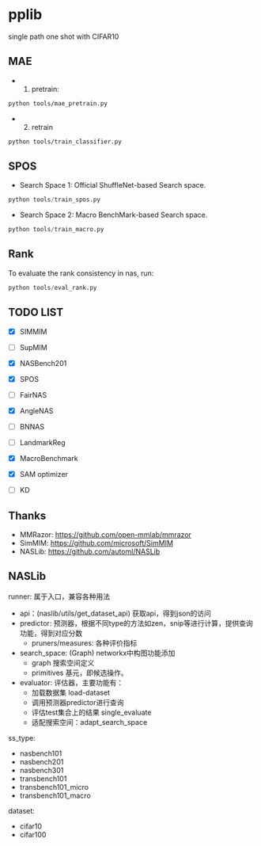 # pplib

single path one shot with CIFAR10


## MAE

- 1. pretrain:

```bash
python tools/mae_pretrain.py
```

- 2. retrain

```bash
python tools/train_classifier.py
```

## SPOS

- Search Space 1: Official ShuffleNet-based Search space.

```python
python tools/train_spos.py
```

- Search Space 2: Macro BenchMark-based Search space.

```python
python tools/train_macro.py
```

## Rank

To evaluate the rank consistency in nas, run:

```python
python tools/eval_rank.py
```


## TODO LIST

- [x] SIMMIM
- [ ] SupMIM
- [x] NASBench201
- [x] SPOS
- [ ] FairNAS
- [x] AngleNAS
- [ ] BNNAS
- [ ] LandmarkReg
- [x] MacroBenchmark
- [x] SAM optimizer
- [ ] KD


## Thanks

- MMRazor: https://github.com/open-mmlab/mmrazor
- SimMIM: https://github.com/microsoft/SimMIM
- NASLib: https://github.com/automl/NASLib


## NASLib

runner: 属于入口，兼容各种用法

- api：(naslib/utils/get_dataset_api) 获取api，得到json的访问
- predictor: 预测器，根据不同type的方法如zen，snip等进行计算，提供查询功能，得到对应分数
    - pruners/measures: 各种评价指标
- search_space: (Graph) networkx中构图功能添加
    - graph 搜索空间定义
    - primitives 基元，即候选操作。
- evaluator: 评估器，主要功能有：
    - 加载数据集 load-dataset
    - 调用预测器predictor进行查询
    - 评估test集合上的结果 single_evaluate
    - 适配搜索空间：adapt_search_space

ss_type:
- nasbench101
- nasbench201
- nasbench301
- transbench101
- transbench101_micro
- transbench101_macro

dataset:
- cifar10
- cifar100
